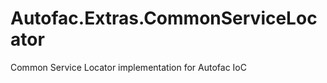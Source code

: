 Autofac.Extras.CommonServiceLocator
===================================

Common Service Locator implementation for Autofac IoC
